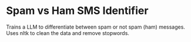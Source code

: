 # Spam vs Ham SMS Identifier
Trains a LLM to differentiate between spam or not spam (ham) messages. Uses nltk to clean the data and remove stopwords. 
